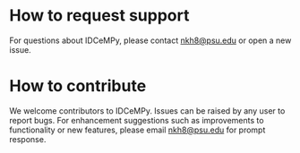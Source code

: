 # How to request support

For questions about IDCeMPy, please contact <nkh8@psu.edu> or open a new issue. 

# How to contribute

We welcome contributors to IDCeMPy. Issues can be raised by any user to report bugs. 
For enhancement suggestions such as improvements to functionality or new features, please email <nkh8@psu.edu> for prompt response.
